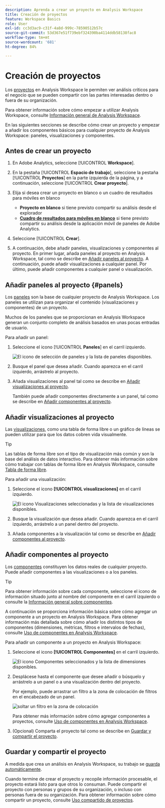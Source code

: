 ```yaml
---
description: Aprenda a crear un proyecto en Analysis Workspace
title: Creación de proyectos
feature: Workspace Basics
role: User
exl-id: cc3d3ac9-c31f-4a8d-999c-78590512b57c
source-git-commit: 53d367e51f739ebf324390ba4114ddb58138fac8
workflow-type: tm+mt
source-wordcount: '681'
ht-degree: 84%

---
```


# Creación de proyectos

Los [proyectos](/help/analysis-workspace/build-workspace-project/freeform-overview.md) en Analysis Workspace le permiten ver análisis críticos para el negocio que se pueden compartir con las partes interesadas dentro o fuera de su organización.

Para obtener información sobre cómo empezar a utilizar Analysis Workspace, consulte [Información general de Analysis Workspace](/help/analysis-workspace/home.md).

En las siguientes secciones se describe cómo crear un proyecto y empezar a añadir los componentes básicos para cualquier proyecto de Analysis Workspace: paneles, visualizaciones y componentes.

## Antes de crear un proyecto

1. En Adobe Analytics, seleccione [!UICONTROL **Workspace**].

1. En la pestaña [!UICONTROL **Espacio de trabajo**], seleccione la pestaña [!UICONTROL **Proyectos**] en la parte izquierda de la página, y a continuación, seleccione [!UICONTROL **Crear proyecto**].

1. Elija si desea crear un proyecto en blanco o un cuadro de resultados para móviles en blanco

   * **Proyecto en blanco** si tiene previsto compartir su análisis desde el explorador
   * [**Cuadro de resultados para móviles en blanco**](/help/mobile-app/curator.md) si tiene previsto compartir su análisis desde la aplicación móvil de paneles de Adobe Analytics.

1. Seleccione [!UICONTROL **Crear**].

1. A continuación, debe añadir paneles, visualizaciones y componentes al proyecto. En primer lugar, añada paneles al proyecto en Analysis Workspace, tal como se describe en [Añadir paneles al proyecto](#add-panels-to-the-project). A continuación, puede añadir visualizaciones a cualquier panel. Por último, puede añadir componentes a cualquier panel o visualización.

## Añadir paneles al proyecto {#panels}

Los [paneles](/help/analysis-workspace/c-panels/panels.md) son la base de cualquier proyecto de Analysis Workspace. Los paneles se utilizan para organizar el contenido (visualizaciones y componentes) de un proyecto.

Muchos de los paneles que se proporcionan en Analysis Workspace generan un conjunto completo de análisis basados en unas pocas entradas de usuario. 

Para añadir un panel:

1. Seleccione el icono [!UICONTROL **Paneles**] en el carril izquierdo.

   ![El icono de selección de paneles y la lista de paneles disponibles.](assets/build-panels.png)

1. Busque el panel que desea añadir. Cuando aparezca en el carril izquierdo, arrástrelo al proyecto.

1. Añada visualizaciones al panel tal como se describe en [Añadir visualizaciones al proyecto](#add-visualizations-to-the-project).

   También puede añadir componentes directamente a un panel, tal como se describe en [Añadir componentes al proyecto](#add-components-to-the-project).

## Añadir visualizaciones al proyecto

Las [visualizaciones](/help/analysis-workspace/visualizations/freeform-analysis-visualizations.md), como una tabla de forma libre o un gráfico de líneas se pueden utilizar para que los datos cobren vida visualmente. 

>[!TIP]
>
>Las tablas de forma libre son el tipo de visualización más común y son la base del análisis de datos interactivo. Para obtener más información sobre cómo trabajar con tablas de forma libre en Analysis Workspace, consulte [Tabla de forma libre](/help/analysis-workspace/visualizations/freeform-table/freeform-table.md).

Para añadir una visualización:

1. Seleccione el icono **[!UICONTROL visualizaciones]** en el carril izquierdo.

   ![El icono Visualizaciones seleccionadas y la lista de visualizaciones disponibles.](assets/build-visualizations.png)

1. Busque la visualización que desea añadir. Cuando aparezca en el carril izquierdo, arrástrelo a un panel dentro del proyecto.

1. Añada componentes a la visualización tal como se describe en [Añadir componentes al proyecto](#add-components-to-the-project).

## Añadir componentes al proyecto

Los [componentes](/help/components/overview.md) constituyen los datos reales de cualquier proyecto. Puede añadir componentes a las visualizaciones o a los paneles.

>[!TIP]
>
>Para obtener información sobre cada componente, seleccione el icono de información situado junto al nombre del componente en el carril izquierdo o consulte la [ Información general sobre componentes](/help/components/overview.md).

A continuación se proporciona información básica sobre cómo agregar un componente a un proyecto en Analysis Workspace. Para obtener información más detallada sobre cómo añadir los distintos tipos de componentes (dimensiones, métricas, filtros e intervalos de fechas), consulte [Uso de componentes en Analysis Workspace](/help/components/use-components-in-workspace.md).

Para añadir un componente a un proyecto en Analysis Workspace:

1. Seleccione el icono **[!UICONTROL Componentes]** en el carril izquierdo.

   ![El icono Componentes seleccionados y la lista de dimensiones disponibles.](assets/build-components.png)

1. Desplácese hasta el componente que desee añadir o búsquelo y arrástrelo a un panel o a una visualización dentro del proyecto.

   Por ejemplo, puede arrastrar un filtro a la zona de colocación de filtros en el encabezado de un panel.

   ![soltar un filtro en la zona de colocación](assets/filter-dropzone.png)

   Para obtener más información sobre cómo agregar componentes a proyectos, consulte [Uso de componentes en Analysis Workspace](/help/components/use-components-in-workspace.md).

1. (Opcional) Comparta el proyecto tal como se describe en [Guardar y compartir el proyecto](#save-and-share-the-project).

## Guardar y compartir el proyecto

A medida que crea un análisis en Analysis Workspace, su trabajo se [guarda automáticamente](/help/analysis-workspace/build-workspace-project/save-projects.md).

Cuando termine de crear el proyecto y recopile información procesable, el proyecto estará listo para que otros lo consuman. Puede compartir el proyecto con personas y grupos de su organización, o incluso con personas fuera de su organización. Para obtener información sobre cómo compartir un proyecto, consulte [Uso compartido de proyectos](/help/analysis-workspace/curate-share/share-projects.md).
